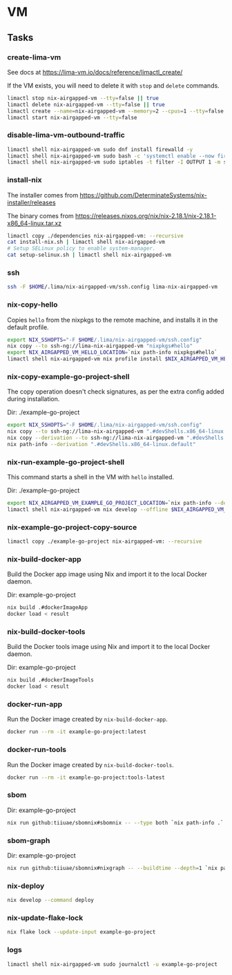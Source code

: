 # VM

## Tasks

### create-lima-vm

See docs at https://lima-vm.io/docs/reference/limactl_create/

If the VM exists, you will need to delete it with `stop` and `delete` commands.

```bash
limactl stop nix-airgapped-vm --tty=false || true
limactl delete nix-airgapped-vm --tty=false || true
limactl create --name=nix-airgapped-vm --memory=2 --cpus=1 --tty=false template://rocky-8
limactl start nix-airgapped-vm --tty=false
```

### disable-lima-vm-outbound-traffic

```bash
limactl shell nix-airgapped-vm sudo dnf install firewalld -y
limactl shell nix-airgapped-vm sudo bash -c 'systemctl enable --now firewalld'
limactl shell nix-airgapped-vm sudo iptables -t filter -I OUTPUT 1 -m state --state NEW -j DROP
```

### install-nix

The installer comes from https://github.com/DeterminateSystems/nix-installer/releases

The binary comes from https://releases.nixos.org/nix/nix-2.18.1/nix-2.18.1-x86_64-linux.tar.xz

```bash
limactl copy ./dependencies nix-airgapped-vm: --recursive
cat install-nix.sh | limactl shell nix-airgapped-vm
# Setup SELinux policy to enable system-manager.
cat setup-selinux.sh | limactl shell nix-airgapped-vm
```

### ssh

```bash
ssh -F $HOME/.lima/nix-airgapped-vm/ssh.config lima-nix-airgapped-vm
```

### nix-copy-hello

Copies `hello` from the nixpkgs to the remote machine, and installs it in the default profile.

```bash
export NIX_SSHOPTS="-F $HOME/.lima/nix-airgapped-vm/ssh.config" 
nix copy --to ssh-ng://lima-nix-airgapped-vm "nixpkgs#hello"
export NIX_AIRGAPPED_VM_HELLO_LOCATION=`nix path-info nixpkgs#hello`
limactl shell nix-airgapped-vm nix profile install $NIX_AIRGAPPED_VM_HELLO_LOCATION
```

### nix-copy-example-go-project-shell

The copy operation doesn't check signatures, as per the extra config added during installation.

Dir: ./example-go-project

```bash
export NIX_SSHOPTS="-F $HOME/.lima/nix-airgapped-vm/ssh.config" 
nix copy --to ssh-ng://lima-nix-airgapped-vm ".#devShells.x86_64-linux.default"
nix copy --derivation --to ssh-ng://lima-nix-airgapped-vm ".#devShells.x86_64-linux.default"
nix path-info --derivation ".#devShells.x86_64-linux.default"
```

### nix-run-example-go-project-shell

This command starts a shell in the VM with `hello` installed.

Dir: ./example-go-project

```bash
export NIX_AIRGAPPED_VM_EXAMPLE_GO_PROJECT_LOCATION=`nix path-info --derivation ".#devShells.x86_64-linux.default"`
limactl shell nix-airgapped-vm nix develop --offline $NIX_AIRGAPPED_VM_EXAMPLE_GO_PROJECT_LOCATION
```

### nix-example-go-project-copy-source

```bash
limactl copy ./example-go-project nix-airgapped-vm: --recursive
```

### nix-build-docker-app

Build the Docker app image using Nix and import it to the local Docker daemon.

Dir: example-go-project

```bash
nix build .#dockerImageApp
docker load < result
```

### nix-build-docker-tools

Build the Docker tools image using Nix and import it to the local Docker daemon.

Dir: example-go-project

```bash
nix build .#dockerImageTools
docker load < result
```

### docker-run-app

Run the Docker image created by `nix-build-docker-app`.

```bash
docker run --rm -it example-go-project:latest
```

### docker-run-tools

Run the Docker image created by `nix-build-docker-tools`.

```bash
docker run --rm -it example-go-project:tools-latest
```

### sbom

Dir: example-go-project

```bash
nix run github:tiiuae/sbomnix#sbomnix -- --type both `nix path-info .`
```

### sbom-graph

Dir: example-go-project

```bash
nix run github:tiiuae/sbomnix#nixgraph -- --buildtime --depth=1 `nix path-info .#dockerImageApp`
```

### nix-deploy

```bash
nix develop --command deploy
```

### nix-update-flake-lock

```bash
nix flake lock --update-input example-go-project
```

### logs

```bash
limactl shell nix-airgapped-vm sudo journalctl -u example-go-project
```
